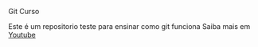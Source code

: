 Git Curso

Este é um repositorio teste para ensinar como git funciona
Saiba mais em [Youtube](www.youtube.com.br)